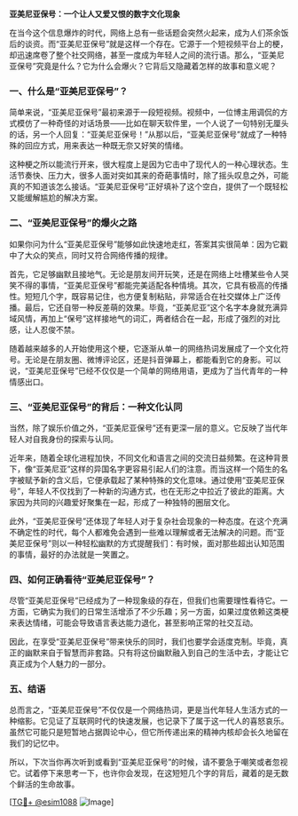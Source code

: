 **亚美尼亚保号：一个让人又爱又恨的数字文化现象**

在当今这个信息爆炸的时代，网络上总有一些话题会突然火起来，成为人们茶余饭后的谈资。而“亚美尼亚保号”就是这样一个存在。它源于一个短视频平台上的梗，却迅速席卷了整个社交网络，甚至一度成为年轻人之间的流行语。那么，“亚美尼亚保号”究竟是什么？它为什么会爆火？它背后又隐藏着怎样的故事和意义呢？

### 一、什么是“亚美尼亚保号”？

简单来说，“亚美尼亚保号”最初来源于一段短视频。视频中，一位博主用调侃的方式模仿了一种奇怪的对话场景——比如在聊天软件里，一个人说了一句特别无厘头的话，另一个人回复：“亚美尼亚保号！”从那以后，“亚美尼亚保号”就成了一种特殊的回应方式，用来表达一种既无奈又好笑的情绪。

这种梗之所以能流行开来，很大程度上是因为它击中了现代人的一种心理状态。生活节奏快、压力大，很多人面对突如其来的奇葩事情时，除了摇头叹息之外，可能真的不知道该怎么接话。“亚美尼亚保号”正好填补了这个空白，提供了一个既轻松又能缓解尴尬的解决方案。

### 二、“亚美尼亚保号”的爆火之路

如果你问为什么“亚美尼亚保号”能够如此快速地走红，答案其实很简单：因为它戳中了大众的笑点，同时又符合网络传播的规律。

首先，它足够幽默且接地气。无论是朋友间开玩笑，还是在网络上吐槽某些令人哭笑不得的事情，“亚美尼亚保号”都能完美适配各种情境。其次，它具有极高的传播性。短短几个字，既容易记住，也方便复制粘贴，非常适合在社交媒体上广泛传播。最后，它还自带一种反差萌的效果。毕竟，“亚美尼亚”这个名字本身就充满异域风情，再加上“保号”这样接地气的词汇，两者结合在一起，形成了强烈的对比感，让人忍俊不禁。

随着越来越多的人开始使用这个梗，它逐渐从单一的网络热词发展成了一个文化符号。无论是在朋友圈、微博评论区，还是抖音弹幕上，都能看到它的身影。可以说，“亚美尼亚保号”已经不仅仅是一个简单的网络用语，更成为了当代青年的一种情感出口。

### 三、“亚美尼亚保号”的背后：一种文化认同

当然，除了娱乐价值之外，“亚美尼亚保号”还有更深一层的意义。它反映了当代年轻人对自我身份的探索与认同。

近年来，随着全球化进程加快，不同文化和语言之间的交流日益频繁。在这种背景下，像“亚美尼亚”这样的异国名字更容易引起人们的注意。而当这样一个陌生的名字被赋予新的含义后，它便承载起了某种特殊的文化意味。通过使用“亚美尼亚保号”，年轻人不仅找到了一种新的沟通方式，也在无形之中拉近了彼此的距离。大家因为共同的兴趣爱好聚集在一起，形成了一种独特的圈层文化。

此外，“亚美尼亚保号”还体现了年轻人对于复杂社会现象的一种态度。在这个充满不确定性的时代，每个人都难免会遇到一些难以理解或者无法解决的问题。而“亚美尼亚保号”则以一种轻松幽默的方式提醒我们：有时候，面对那些超出认知范围的事情，最好的办法就是一笑置之。

### 四、如何正确看待“亚美尼亚保号”？

尽管“亚美尼亚保号”已经成为了一种现象级的存在，但我们也需要理性看待它。一方面，它确实为我们的日常生活增添了不少乐趣；另一方面，如果过度依赖这类梗来表达情绪，可能会导致语言表达能力退化，甚至影响正常的社交互动。

因此，在享受“亚美尼亚保号”带来快乐的同时，我们也要学会适度克制。毕竟，真正的幽默来自于智慧而非套路。只有将这份幽默融入到自己的生活中去，才能让它真正成为个人魅力的一部分。

### 五、结语

总而言之，“亚美尼亚保号”不仅仅是一个网络热词，更是当代年轻人生活方式的一种缩影。它见证了互联网时代的快速发展，也记录下了属于这一代人的喜怒哀乐。虽然它可能只是短暂地占据舆论中心，但它所传递出来的精神内核却会长久地留在我们的记忆中。

所以，下次当你再次听到或看到“亚美尼亚保号”的时候，请不要急于嘲笑或者忽视它。试着停下来思考一下，也许你会发现，在这短短几个字的背后，藏着的是无数个鲜活的生命故事。

[[TG💪+ @esim1088](https://t.me/s/esim1088) ![Image](https://i.postimg.cc/4NQfJmqS/Snipaste-2025-05-13-00-14-12.png)]